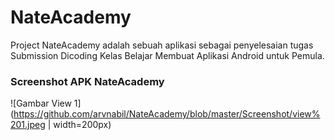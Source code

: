 # NateAcademy
Project NateAcademy adalah sebuah aplikasi sebagai penyelesaian tugas Submission Dicoding Kelas Belajar Membuat Aplikasi Android untuk Pemula.

### Screenshot APK NateAcademy
![Gambar View 1](https://github.com/arvnabil/NateAcademy/blob/master/Screenshot/view%201.jpeg | width=200px)
